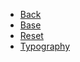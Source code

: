 <!-- docs/_sidebar.md -->

* [Back](/)
* [Base](/base/)
* [Reset](/base/_reset.md)
* [Typography](/base/_typography.md)
